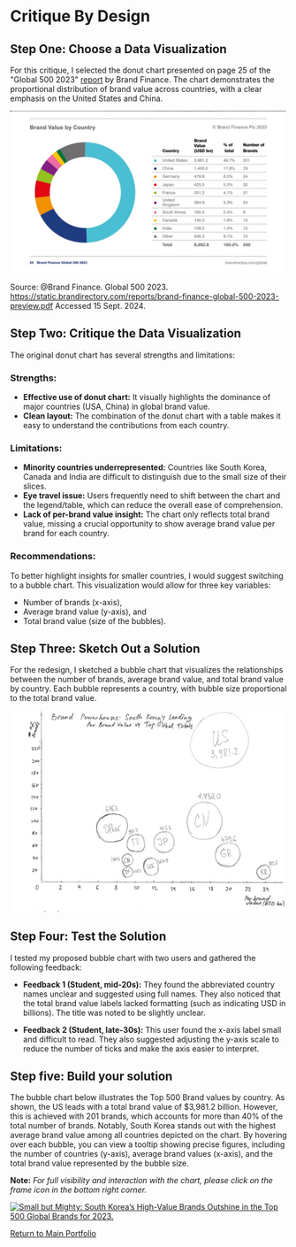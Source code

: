 # Critique By Design
## Step One: Choose a Data Visualization
For this critique, I selected the donut chart presented on page 25 of the "Global 500 2023" [report](https://static.brandirectory.com/reports/brand-finance-global-500-2023-preview.pdf) by Brand Finance. The chart demonstrates the proportional distribution of brand value across countries, with a clear emphasis on the United States and China.

<img src="Global 500 2023 Donut chart.jpg" width="500"/> 

Source: @Brand Finance. Global 500 2023. https://static.brandirectory.com/reports/brand-finance-global-500-2023-preview.pdf Accessed 15 Sept. 2024.

## Step Two: Critique the Data Visualization
The original donut chart has several strengths and limitations:

### Strengths:
- **Effective use of donut chart:** It visually highlights the dominance of major countries (USA, China) in global brand value.
- **Clean layout:** The combination of the donut chart with a table makes it easy to understand the contributions from each country.
### Limitations:
- **Minority countries underrepresented:** Countries like South Korea, Canada and India are difficult to distinguish due to the small size of their slices.
- **Eye travel issue:** Users frequently need to shift between the chart and the legend/table, which can reduce the overall ease of comprehension.
- **Lack of per-brand value insight:** The chart only reflects total brand value, missing a crucial opportunity to show average brand value per brand for each country.

### Recommendations:
To better highlight insights for smaller countries, I would suggest switching to a bubble chart. This visualization would allow for three key variables:
- Number of brands (x-axis),
- Average brand value (y-axis), and
- Total brand value (size of the bubbles).

## Step Three: Sketch Out a Solution
For the redesign, I sketched a bubble chart that visualizes the relationships between the number of brands, average brand value, and total brand value by country. Each bubble represents a country, with bubble size proportional to the total brand value.

<img src="Sketch Bubble chart.jpg" width="500"/> 

## Step Four: Test the Solution
I tested my proposed bubble chart with two users and gathered the following feedback:

- **Feedback 1 (Student, mid-20s):** They found the abbreviated country names unclear and suggested using full names. They also noticed that the total brand value labels lacked formatting (such as indicating USD in billions). The title was noted to be slightly unclear.

- **Feedback 2 (Student, late-30s):** This user found the x-axis label small and difficult to read. They also suggested adjusting the y-axis scale to reduce the number of ticks and make the axis easier to interpret.

## Step five: Build your solution
The bubble chart below illustrates the Top 500 Brand values by country. As shown, the US leads with a total brand value of $3,981.2 billion. However, this is achieved with 201 brands, which accounts for more than 40% of the total number of brands. Notably, South Korea stands out with the highest average brand value among all countries depicted on the chart. By hovering over each bubble, you can view a tooltip showing precise figures, including the number of countries (y-axis), average brand values (x-axis), and the total brand value represented by the bubble size.

**Note:** *For full visibility and interaction with the chart, please click on the frame icon in the bottom right corner.*

<div class='tableauPlaceholder' id='viz1726708392302' style='position: relative'><noscript><a href='#'><img alt='Small but Mighty: South Korea’s High-Value Brands Outshine in the Top 500 Global Brands for 2023. '                                   src='https:&#47;&#47;public.tableau.com&#47;static&#47;images&#47;To&#47;Top500Brands_17267083330930&#47;Sheet2&#47;1_rss.png' style='border: none' /></a></noscript><object class='tableauViz'  style='display:none;'><param name='host_url' value='https%3A%2F%2Fpublic.tableau.com%2F' /> <param name='embed_code_version' value='3' /> <param name='site_root' value='' /><param name='name' value='Top500Brands_17267083330930&#47;Sheet2' /><param name='tabs' value='no' /><param name='toolbar' value='yes' /><param name='static_image' value='https:&#47;&#47;public.tableau.com&#47;static&#47;images&#47;To&#47;Top500Brands_17267083330930&#47;Sheet2&#47;1.png' /> <param name='animate_transition' value='yes' /><param name='display_static_image' value='yes' /><param name='display_spinner' value='yes' /><param name='display_overlay' value='yes' /><param name='display_count' value='yes' /><param name='language' value='en-US' /><param name='filter' value='publish=yes' /></object></div>                
<script type='text/javascript'>                    
  var divElement = document.getElementById('viz1726708392302');                    
  var vizElement = divElement.getElementsByTagName('object')[0];
  vizElement.style.width='100%';vizElement.style.height=(divElement.offsetWidth*0.75)+'px';                    
  var scriptElement = document.createElement('script');                    
  scriptElement.src = 'https://public.tableau.com/javascripts/api/viz_v1.js';
  vizElement.parentNode.insertBefore(scriptElement, vizElement);                
</script>

[Return to Main Portfolio](/README.md)
